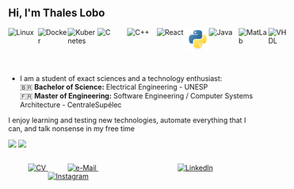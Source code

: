 ## Hi, I'm Thales Lobo

<!-- Programing tools and languages -->
<div id="programming-general" style="display: flex; align-items: center;">
    <img align="center" alt="Linux" height="45" width="60" src="https://cdn.jsdelivr.net/gh/devicons/devicon/icons/linux/linux-original.svg">
    <img align="center" alt="Docker" height="45" width="60" src="https://cdn.jsdelivr.net/gh/devicons/devicon/icons/docker/docker-original.svg">
    <img align="center" alt="Kubernetes" height="45" width="60" src="https://cdn.jsdelivr.net/gh/devicons/devicon/icons/kubernetes/kubernetes-plain-wordmark.svg">
    <img align="center" alt="C" height="45" width="60" src="https://cdn.jsdelivr.net/gh/devicons/devicon/icons/c/c-original.svg">
    <img align="center" alt="C++" height="45" width="60" src="https://cdn.jsdelivr.net/gh/devicons/devicon/icons/cplusplus/cplusplus-original.svg">
    <img align="center" alt="React" height="45" width="60" src="https://cdn.jsdelivr.net/gh/devicons/devicon/icons/react/react-original-wordmark.svg">
    <img align="center" alt="Python" height="45" width="60" src="https://raw.githubusercontent.com/devicons/devicon/master/icons/python/python-original.svg">
    <img align="center" alt="Java" height="45" width="60" src="https://cdn.jsdelivr.net/gh/devicons/devicon/icons/java/java-original-wordmark.svg">
    <img align="center" alt="MatLab" height="45" width="60" src="https://cdn.jsdelivr.net/gh/devicons/devicon/icons/matlab/matlab-original.svg">
    <img align="center" alt="VHDL" height="45" width="45" src="https://is5-ssl.mzstatic.com/image/thumb/Purple122/v4/b4/8e/1f/b48e1f2c-cabf-9ace-2c03-71047e2df0fe/AppIcon-0-0-1x_U007emarketing-0-0-0-4-0-0-sRGB-0-0-0-GLES2_U002c0-512MB-85-220-0-0.png/512x512bb.jpg">
  </div>
</div>

<br>
<br>

<!-- Presentation -->
- I am a student of exact sciences and a technology enthusiast: 
    <br>🇧🇷 **Bachelor of Science:** Electrical Engineering - UNESP
    <br>🇫🇷 **Master of Engineering:** Software Engineering / Computer Systems Architecture - CentraleSupélec
    
I enjoy learning and testing new technologies, automate everything that I can, and talk nonsense in my free time

<!-- GitHub Status -->
<div id="git-status">
  <img 
    height="180em" 
    src="https://github-readme-stats.vercel.app/api?username=Thales-Lobo&show_icons=true&theme=dracula&include_all_commits=true&count_private=true&exclude_repo=Thales-Lobo"
  />
  <img 
    height="180em" 
    src="https://github-readme-stats.vercel.app/api/top-langs/?username=Thales-Lobo&layout=compact&langs_count=6&theme=dracula&exclude_repo=Thales-Lobo"
  />
</div>

## 

<!-- Social networks -->
<div id="social-networks">
 <span style="padding: 0 20px 0px 40px;">
  <a href="https://thales-lobo.github.io/Thales-Lobo/" target="_blank">
   <img alt="CV" height="60" width="60" src="https://cdn-icons-png.flaticon.com/512/6588/6588143.png">
  </a>
 </span>
  
<span style="padding: 0px 80px 0px 20px;">
 <a href="mailto:thalesloboz@gmail.com">
  <img alt="e-Mail" height="60" width="60" src="https://cdn-icons-png.flaticon.com/512/281/281769.png">
 </a>
</span>
  
<span style="padding: 0 80px;">
 <a href="https://www.linkedin.com/in/thales-lobo/" target="_blank">
  <img alt="LinkedIn" height="60" width="60" src="https://cdn.jsdelivr.net/gh/devicons/devicon/icons/linkedin/linkedin-original.svg">
 </a>
</span>

<span style="padding: 0 80px;">
 <a href="https://www.instagram.com/thales.lobo_/" target="_blank">
  <img alt="Instagram" height="60" width="60" src="https://upload.wikimedia.org/wikipedia/commons/thumb/a/a5/Instagram_icon.png/2048px-Instagram_icon.png">
 </a>
</span>
</div>

